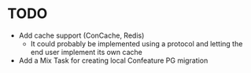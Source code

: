 # TODO
* Add cache support (ConCache, Redis)
  * It could probably be implemented using a protocol and letting the end user implement its own cache
* Add a Mix Task for creating local Confeature PG migration